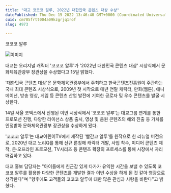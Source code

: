 ```yaml
---
title: "대교 코코코 알루, 2022년 대한민국 콘텐츠 대상 수상"
datePublished: Thu Dec 15 2022 13:46:40 GMT+0000 (Coordinated Universal Time)
cuid: cm705frtt004a09kzgrjq1rof
slug: 4973

---
```



코코코 알루

![이미지](https://cdn.hashnode.com/res/hashnode/image/upload/v1739258218566/5ceb63ea-865d-4257-9be6-38ba47508079.jpeg)

대교는 오리지널 캐릭터 '코코코 알루'가 '2022년 대한민국 콘텐츠 대상' 시상식에서 문화체육관광부 장관상을 수상했다고 15일 밝혔다.

'대한민국 콘텐츠 대상'은 문화체육관광부에서 주최하고 한국콘텐츠진흥원이 주관하는 국내 최대 콘텐츠 시상식으로, 2009년 첫 시작으로 매년 연말 캐릭터, 만화(웹툰), 애니메이션, 방송 영상, 게임 등 콘텐츠 산업 발전에 기여한 공로자 및 우수 콘텐츠를 발굴·시상한다.

14일 서울 코엑스에서 진행된 이번 시상식에서 '코코코 알루'는 대교그룹 연계를 통한 프로모션 진행, 다양한 라이선스 상품 출시, 영상 및 음원 콘텐츠의 해외 진출 등 가치를 인정받아 문화체육관광부 장관상을 수상하게 됐다.

'코코코 알루'는 대교어린이TV에서 제작된 '빨간코 알루'를 원작으로 한 리뉴얼 버전으로, 2020년 대교 노리Q를 통해 신규 론칭해 캐릭터 개발, 사업 착수, 미디어 콘텐츠 제작, 온·오프라인 프로모션, TV시리즈 등 콘텐츠 확장의 프로세스를 통해 시장에서 자리매김하고 있다.

대교 홍보 담당자는 "아이들에게 친근감 있게 다가가 유익한 시간을 보낼 수 있도록 코코코 알루를 활용한 다양한 콘텐츠를 개발한 결과 이번 수상을 하게 된 것 같아 영광으로 생각한다"며 "향후에도 고객들의 코코코 알루에 대한 많은 관심과 사랑을 바란다"고 밝혔다.